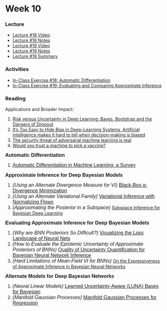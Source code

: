 # Week 10

### Lecture
- [Lecture #18 Video](https://youtu.be/_-D0DiN49fc)
- [Lecture #18 Notes](https://github.com/onefishy/am207/blob/master/Lectures/lecture_18_notes.ipynb)
- [Lecture #19 Video](https://youtu.be/uzG8gKJOp_w)
- [Lecture #19 Notes](https://github.com/onefishy/am207/blob/master/Lectures/lecture_19_notes.ipynb)
- [Lecture #19 Summary](https://github.com/onefishy/am207/blob/master/Lectures/lecture_19_summary.ipynb)

### Activities
- [In-Class Exercise #18: Automatic Differentiation](https://deepnote.com/project/AM207Fall202118-automatic-differentiation-AukLJiR4TVWmQiasOrFtlw/%2FIn-Class%20Exercises%2F18_automatic_differentiation.ipynb)
- [In-Class Exercise #19: Evaluating and Comparing Approximate Inference](https://deepnote.com/project/AM207Fall202119-Evaluating-Approximate-Inference-qMdlYY0yRkqm62w8Jlr0NA/%2FIn-Class%20Exercises%2F19_Evaluating_Approximate_Inference.ipynb)

### Reading
<p>Applications and Broader Impact:</p>
<ol>
    <li><a class="inline_disabled" href="http://bayesiandeeplearning.org/2016/papers/BDL_4.pdf" target="_blank" rel="noopener"><span>Risk versus Uncertainty in Deep Learning: Bayes, Bootstrap and the Dangers of Dropout</span></a></li>
    <li><a class="inline_disabled" href="https://spectrum.ieee.org/its-too-easy-to-hide-bias-in-deeplearning-systems" target="_blank" rel="noopener"><span>It&rsquo;s Too Easy to Hide Bias in Deep-Learning Systems &nbsp;Artificial intelligence makes it hard to tell when decision-making is biased</span></a></li>
    <li><a class="inline_disabled" href="https://bdtechtalks.com/2020/10/26/adversarial-machine-learning-threat-matrix/" target="_blank" rel="noopener"><span>The security threat of adversarial machine learning is real</span></a></li>
    <li><a class="inline_disabled" href="https://review.chicagobooth.edu/economics/2020/article/would-you-trust-machine-pick-vaccine" target="_blank" rel="noopener"><span>Would you trust a machine to pick a vaccine?</span></a></li>
</ol>
<p><strong><span style="font-family: sans-serif; font-size: 1rem;">Automatic Differentiation</span></strong></p>
<ol>
    <li><span style="font-family: sans-serif; font-size: 1rem;"><a href="https://arxiv.org/pdf/1502.05767.pdf">Automatic Differentiation&nbsp;in Machine Learning: a Survey</a></span></li>
</ol>
<p><strong><span style="font-family: sans-serif; font-size: 1rem;">Approximate Inference for Deep Bayesian Models</span></strong></p>
<ol>
    <li><span style="font-family: sans-serif; font-size: 1rem;"><em>(Using an Alternate Divergence Measure for VI)</em> <a href="https://arxiv.org/pdf/1511.03243.pdf">Black-Box &alpha;-Divergence Minimization</a></span></li>
    <li><span style="font-family: sans-serif; font-size: 1rem;"><em>(Using an Alternate Variational Family) </em><a href="https://arxiv.org/pdf/1505.05770.pdf">Variational Inference with Normalizing Flows</a></span></li>
    <li><em><span style="font-family: sans-serif; font-size: 1rem;"><span style="font-family: sans-serif; font-size: 1rem;">(Approximating the Posterior in a Subspace) </span></span></em><a href="http://auai.org/uai2019/proceedings/papers/435.pdf">Subspace Inference for Bayesian Deep Learning</a></li>
</ol>
<p><strong><span style="font-family: sans-serif; font-size: 1rem;">Evaluating Approximate Inference for Deep Bayesian Models</span></strong></p>
<ol>
    <li><em><span style="font-family: sans-serif; font-size: 1rem;">(Why are BNN Posteriors So Difficult?) </span></em><a href="https://arxiv.org/pdf/1712.09913.pdf"><span style="font-family: sans-serif; font-size: 1rem;">Visualizing the Loss Landscape of Neural Nets</span></a></li>
    <li><span style="font-family: sans-serif; font-size: 1rem;"><em>(How to Evaluate the Epistemic Uncertainty of Approximate Posteriors of BNNs)</em> <a href="https://arxiv.org/pdf/1906.09686.pdf">Quality of Uncertainty Quantification for Bayesian Neural Network Inference</a></span></li>
    <li><em><span style="font-family: sans-serif; font-size: 1rem;">(Hard Limitations of Mean-Field VI for BNNs) </span></em><a href="https://arxiv.org/pdf/1909.00719.pdf">On the Expressiveness of Approximate Inference in Bayesian Neural Networks</a></li>
</ol>
<p><strong><span style="font-family: sans-serif; font-size: 1rem;">Alternate Models for Deep Bayesian Networks</span></strong></p>
<ol>
    <li><span style="font-family: sans-serif; font-size: 1rem;"><em>(Neural Linear Models)</em> <a href="https://arxiv.org/pdf/2006.11695.pdf">Learned Uncertainty-Aware (LUNA) Bases for Bayesian</a></span></li>
    <li><span style="font-family: sans-serif; font-size: 1rem;"><em>(Manifold Gaussian Processes)</em> <a href="https://arxiv.org/pdf/1402.5876.pdf">Manifold Gaussian Processes for Regression</a></span></li>
</ol>
